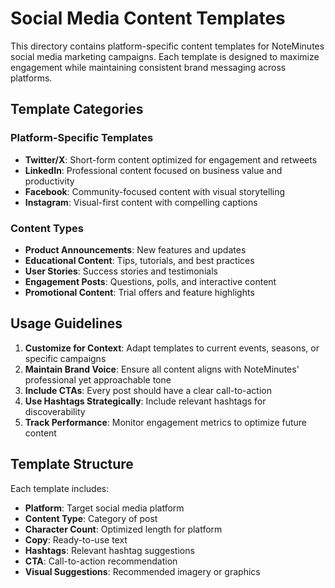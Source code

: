 # Social Media Content Templates

This directory contains platform-specific content templates for NoteMinutes social media marketing campaigns. Each template is designed to maximize engagement while maintaining consistent brand messaging across platforms.

## Template Categories

### Platform-Specific Templates
- **Twitter/X**: Short-form content optimized for engagement and retweets
- **LinkedIn**: Professional content focused on business value and productivity
- **Facebook**: Community-focused content with visual storytelling
- **Instagram**: Visual-first content with compelling captions

### Content Types
- **Product Announcements**: New features and updates
- **Educational Content**: Tips, tutorials, and best practices
- **User Stories**: Success stories and testimonials
- **Engagement Posts**: Questions, polls, and interactive content
- **Promotional Content**: Trial offers and feature highlights

## Usage Guidelines

1. **Customize for Context**: Adapt templates to current events, seasons, or specific campaigns
2. **Maintain Brand Voice**: Ensure all content aligns with NoteMinutes' professional yet approachable tone
3. **Include CTAs**: Every post should have a clear call-to-action
4. **Use Hashtags Strategically**: Include relevant hashtags for discoverability
5. **Track Performance**: Monitor engagement metrics to optimize future content

## Template Structure

Each template includes:
- **Platform**: Target social media platform
- **Content Type**: Category of post
- **Character Count**: Optimized length for platform
- **Copy**: Ready-to-use text
- **Hashtags**: Relevant hashtag suggestions
- **CTA**: Call-to-action recommendation
- **Visual Suggestions**: Recommended imagery or graphics